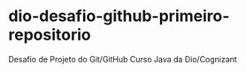# dio-desafio-github-primeiro-repositorio
Desafio de Projeto do Git/GitHub
Curso Java da Dio/Cognizant 
